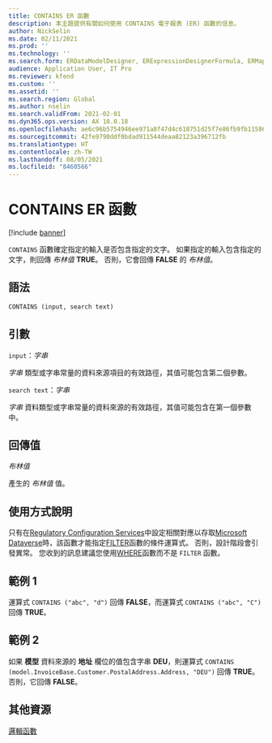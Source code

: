 ```yaml
---
title: CONTAINS ER 函數
description: 本主題提供有關如何使用 CONTAINS 電子報表 (ER) 函數的信息。
author: NickSelin
ms.date: 02/11/2021
ms.prod: ''
ms.technology: ''
ms.search.form: ERDataModelDesigner, ERExpressionDesignerFormula, ERMappedFormatDesigner, ERModelMappingDesigner
audience: Application User, IT Pro
ms.reviewer: kfend
ms.custom: ''
ms.assetid: ''
ms.search.region: Global
ms.author: nselin
ms.search.validFrom: 2021-02-01
ms.dyn365.ops.version: AX 10.0.18
ms.openlocfilehash: ae6c96b5754946ee971a8f47d4c618751d25f7e86fb9fb115861e97c5e6f536e
ms.sourcegitcommit: 42fe9790ddf0bdad911544deaa82123a396712fb
ms.translationtype: HT
ms.contentlocale: zh-TW
ms.lasthandoff: 08/05/2021
ms.locfileid: "8460566"
---
```

# <a name="contains-er-function"></a>CONTAINS ER 函數

[!include [banner](../includes/banner.md)]

`CONTAINS` 函數確定指定的輸入是否包含指定的文字。 如果指定的輸入包含指定的文字，則回傳 *布林值* **TRUE**。 否則，它會回傳 **FALSE** 的 *布林值*。

## <a name="syntax"></a>語法

```vb
CONTAINS (input, search text)
```

## <a name="arguments"></a>引數

`input`：*字串*

*字串* 類型或字串常量的資料來源項目的有效路徑，其值可能包含第二個參數。

`search text`：*字串*

*字串* 資料類型或字串常量的資料來源的有效路徑，其值可能包含在第一個參數中。

## <a name="return-values"></a>回傳值

*布林值*

產生的 *布林值* 值。

## <a name="usage-notes"></a>使用方式說明

只有在[Regulatory Configuration Services](../../../finance/localizations/rcs-globalization-feature.md)中設定相關對應以存取[Microsoft Dataverse](/power-platform/admin/data-integrator)時，該函數才能指定[FILTER](er-functions-list-filter.md)函數的條件運算式。 否則，設計階段會引發異常。 您收到的訊息建議您使用[WHERE](er-functions-list-where.md)函數而不是 `FILTER` 函數。

## <a name="example-1"></a>範例 1

運算式 `CONTAINS ("abc", "d")` 回傳 **FALSE**，而運算式 `CONTAINS ("abc", "C")` 回傳 **TRUE**。

## <a name="example-2"></a>範例 2

如果 **模型** 資料來源的 **地址** 欄位的值包含字串 **DEU**，則運算式 `CONTAINS (model.InvoiceBase.Customer.PostalAddress.Address, "DEU")` 回傳 **TRUE**。 否則，它回傳 **FALSE**。

## <a name="additional-resources"></a>其他資源

[邏輯函數](er-functions-category-logical.md)
